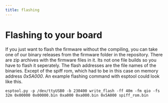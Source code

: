 ```yaml
---
title: flashing
---
```

# Flashing to your board

If you just want to flash the firmware without the compiling, you can take one of our binary releases from the firmware folder in the repository. 
There are zip archives with the firmware files in it. 
Its not one file builds so you have to flash it seperately. The flash addresses are the file names of the binaries.
Except of the spiff rom, which had to be in this case on memory address *0x5A000*. 
An example flashing command with esptool could look like this.

```esptool.py -p /dev/ttyUSB0 -b 230400 write_flash -ff 40m -fm qio -fs 32m 0x00000 0x00000.bin 0xa000 0xa000.bin 0x5A000 spiff_rom.bin```